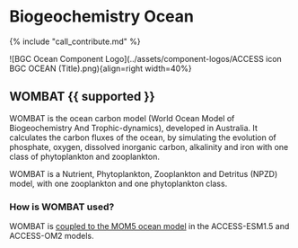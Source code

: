 # Biogeochemistry Ocean

{% include "call_contribute.md" %}

![BGC Ocean Component Logo](../assets/component-logos/ACCESS icon BGC OCEAN (Title).png){align=right width=40%}

## <div class="center-icons"> WOMBAT {{ supported }} </div>
WOMBAT is the ocean carbon model (World Ocean Model of Biogeochemistry And Trophic-dynamics), developed in Australia. It calculates the carbon fluxes of the ocean, by simulating the evolution of phosphate, oxygen, dissolved inorganic carbon, alkalinity and iron with one class of phytoplankton and zooplankton.

WOMBAT is a Nutrient, Phytoplankton, Zooplankton and Detritus (NPZD) model, with one zooplankton and one phytoplankton class.

### How is WOMBAT used?

WOMBAT is [coupled to the MOM5 ocean model][MOM5-WOMBAT-code] in the ACCESS-ESM1.5 and ACCESS-OM2 models.

[MOM5-WOMBAT-code]: https://github.com/COSIMA/ACCESS-ESM1.5-MOM5
